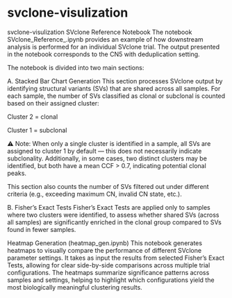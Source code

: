 # svclone-visulization
svclone-visulization
SVclone Reference Notebook
The notebook SVclone_Reference_.ipynb provides an example of how downstream analysis is performed for an individual SVclone trial. The output presented in the notebook corresponds to the CN5 with deduplication setting.

The notebook is divided into two main sections:

A. Stacked Bar Chart Generation
This section processes SVclone output by identifying structural variants (SVs) that are shared across all samples. For each sample, the number of SVs classified as clonal or subclonal is counted based on their assigned cluster:

Cluster 2 = clonal

Cluster 1 = subclonal

⚠ Note: When only a single cluster is identified in a sample, all SVs are assigned to cluster 1 by default — this does not necessarily indicate subclonality.
Additionally, in some cases, two distinct clusters may be identified, but both have a mean CCF > 0.7, indicating potential clonal peaks.

This section also counts the number of SVs filtered out under different criteria (e.g., exceeding maximum CN, invalid CN state, etc.).

B. Fisher’s Exact Tests
Fisher’s Exact Tests are applied only to samples where two clusters were identified, to assess whether shared SVs (across all samples) are significantly enriched in the clonal group compared to SVs found in fewer samples.

Heatmap Generation (heatmap_gen.ipynb)
This notebook generates heatmaps to visually compare the performance of different SVclone parameter settings. It takes as input the results from selected Fisher’s Exact Tests, allowing for clear side-by-side comparisons across multiple trial configurations. The heatmaps summarize significance patterns across samples and settings, helping to highlight which configurations yield the most biologically meaningful clustering results.
